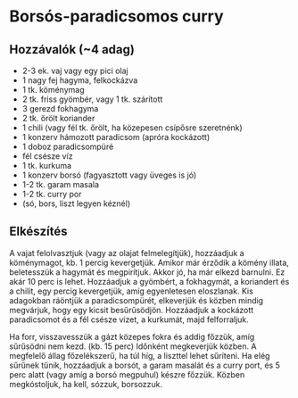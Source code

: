 Borsós-paradicsomos curry
=========================

Hozzávalók (~4 adag)
--------------------

   - 2-3 ek. vaj vagy egy pici olaj
   - 1 nagy fej hagyma, felkockázva
   - 1 tk. köménymag
   - 2 tk. friss gyömbér, vagy 1 tk. szárított
   - 3 gerezd fokhagyma
   - 2 tk. őrölt koriander
   - 1 chili (vagy fél tk. őrölt, ha közepesen csípősre szeretnénk)
   - 1 konzerv hámozott paradicsom (apróra kockázott)
   - 1 doboz paradicsompüré
   - fél csésze víz
   - 1 tk. kurkuma
   - 1 konzerv borsó (fagyasztott vagy üveges is jó)
   - 1-2 tk. garam masala
   - 1-2 tk. curry por
   - (só, bors, liszt legyen kéznél)

Elkészítés
----------

A vajat felolvasztjuk (vagy az olajat felmelegítjük), hozzáadjuk a köménymagot,
kb. 1 percig kevergetjük. Amikor már érződik a kömény illata, beletesszük a
hagymát és megpirítjuk. Akkor jó, ha már elkezd barnulni. Ez akár 10 perc is
lehet. Hozzáadjuk a gyömbért, a fokhagymát, a koriandert és a chilit, egy
percig kevergetjük, amíg egyenletesen eloszlanak. Kis adagokban ráöntjük a
paradicsompürét, elkeverjük és közben mindig megvárjuk, hogy egy kicsit
besűrűsödjön. Hozzáadjuk a kockázott paradicsomot és a fél csésze vizet, a
kurkumát, majd felforraljuk.

Ha forr, visszavesszük a gázt közepes fokra és addig főzzük, amíg sűrűsödni nem
kezd. (kb. 15 perc) Időnként megkeverjük közben. A megfelelő állag
főzelékszerű, ha túl híg, a liszttel lehet sűríteni. Ha elég sűrűnek tűnik,
hozzáadjuk a borsót, a garam masalát és a curry port, és 5 perc alatt (vagy
amíg a borsó megpuhul) készre főzzük. Közben megkóstoljuk, ha kell, sózzuk,
borsozzuk.
